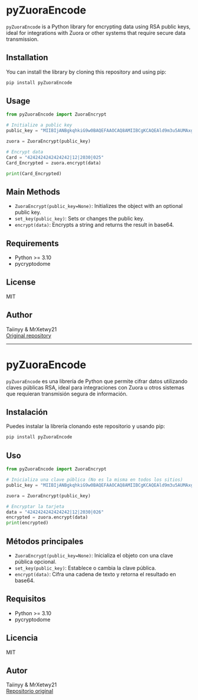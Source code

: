 # pyZuoraEncode

`pyZuoraEncode` is a Python library for encrypting data using RSA public keys, ideal for integrations with Zuora or other systems that require secure data transmission.

## Installation

You can install the library by cloning this repository and using pip:

```sh
pip install pyZuoraEncode
```



## Usage

```python
from pyZuoraEncode import ZuoraEncrypt

# Initialize a public key 
public_key = "MIIBIjANBgkqhkiG9w0BAQEFAAOCAQ8AMIIBCgKCAQEAld9m3u5AUMAxgbU9sPgzU3rDWVnxpKgpvJPQG5hVZULIxtdaBmRO8zD1WvzeZrj5dFsY4ohipCDS52kszz2w4Ex/p4fGkJh7+1yEp1HvSO9wx1f2p+JVIEdyTH7RtpX2RdejXurukHmZkb/++579ewXVNYMu5Ak152CqppyyaT/V1wus+s9966715Jlf1mTDLh5Lu4pugGoUnZfgIWwB7gVJJoHGJizSlIb1Mw7OQZtYAQjuaYlxXZPghAFIXLwP4XC5QSlK1/P2Rqh7OSuNbC6aNowgf5nUqqsjl8iz5Jhjja4hIqxmO20ilXdhT2y2awevWR10F8cvFkOWYB380QIDAQAB" 

zuora = ZuoraEncrypt(public_key)

# Encrypt data
Card = "4242424242424242|12|2030|025"
Card_Encrypted = zuora.encrypt(data)

print(Card_Encrypted)
```

## Main Methods

- `ZuoraEncrypt(public_key=None)`: Initializes the object with an optional public key.
- `set_key(public_key)`: Sets or changes the public key.
- `encrypt(data)`: Encrypts a string and returns the result in base64.

## Requirements

- Python >= 3.10
- pycryptodome

## License

MIT

## Author

Taiinyy & MrXetwy21  
[Original repository](https://github.com/MrXetwy21/XetMap)

---

# pyZuoraEncode

`pyZuoraEncode` es una librería de Python que permite cifrar datos utilizando claves públicas RSA, ideal para integraciones con Zuora u otros sistemas que requieran transmisión segura de información.

## Instalación

Puedes instalar la librería clonando este repositorio y usando pip:

```sh
pip install pyZuoraEncode
```



## Uso

```python
from pyZuoraEncode import ZuoraEncrypt

# Inicializa una clave pública (No es la misma en todos los sitios)
public_key = "MIIBIjANBgkqhkiG9w0BAQEFAAOCAQ8AMIIBCgKCAQEAld9m3u5AUMAxgbU9sPgzU3rDWVnxpKgpvJPQG5hVZULIxtdaBmRO8zD1WvzeZrj5dFsY4ohipCDS52kszz2w4Ex/p4fGkJh7+1yEp1HvSO9wx1f2p+JVIEdyTH7RtpX2RdejXurukHmZkb/++579ewXVNYMu5Ak152CqppyyaT/V1wus+s9966715Jlf1mTDLh5Lu4pugGoUnZfgIWwB7gVJJoHGJizSlIb1Mw7OQZtYAQjuaYlxXZPghAFIXLwP4XC5QSlK1/P2Rqh7OSuNbC6aNowgf5nUqqsjl8iz5Jhjja4hIqxmO20ilXdhT2y2awevWR10F8cvFkOWYB380QIDAQAB"  

zuora = ZuoraEncrypt(public_key)

# Encryptar la tarjeta
data = "4242424242424242|12|2030|026"
encrypted = zuora.encrypt(data)
print(encrypted)
```

## Métodos principales

- `ZuoraEncrypt(public_key=None)`: Inicializa el objeto con una clave pública opcional.
- `set_key(public_key)`: Establece o cambia la clave pública.
- `encrypt(data)`: Cifra una cadena de texto y retorna el resultado en base64.

## Requisitos

- Python >= 3.10
- pycryptodome

## Licencia

MIT

## Autor

Taiinyy & MrXetwy21  
[Repositorio original](https://github.com/MrXetwy21/pyZouraEncode)
